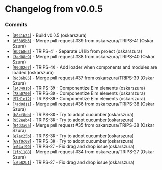 # Changelog from v0.0.5
### Commits
* [[`8941b24`](http://github.com/oskarszura/trips/commit/8941b24e16c7cdfd596f2e626f73268f750bf853)] - Build v0.0.5 (oskarszura)
* [[`d5385b3`](http://github.com/oskarszura/trips/commit/d5385b361914020c9f9483abeaef608d7014eeac)] - Merge pull request #39 from oskarszura/TRIPS-41 (Oskar Szura)
* [[`6b2b8e3`](http://github.com/oskarszura/trips/commit/6b2b8e3e0c425a716a01ba1db4e507f6fde191e8)] - TRIPS-41 - Separate UI lib from project (oskarszura)
* [[`3ad08c9`](http://github.com/oskarszura/trips/commit/3ad08c95dcd0f476f9bce1e749b0b9ce6c7ee1f7)] - Merge pull request #38 from oskarszura/TRIPS-40 (Oskar Szura)
* [[`90d02e7`](http://github.com/oskarszura/trips/commit/90d02e70bb0bbf2d7cd62e54fe31040b5eb2b8c6)] - TRIPS-40 - Add loader when components and modules are loaded (oskarszura)
* [[`9d36b85`](http://github.com/oskarszura/trips/commit/9d36b85ddba644723cf881fd11f8c2987e89cc2d)] - Merge pull request #37 from oskarszura/TRIPS-39 (Oskar Szura)
* [[`143491b`](http://github.com/oskarszura/trips/commit/143491b0df1a5c408d4e28bf34199a8a2d35b992)] - TRIPS-39 - Componentize Elm elements (oskarszura)
* [[`78a0700`](http://github.com/oskarszura/trips/commit/78a0700e2b26b074f7029f5c4766de81e4e09c9d)] - TRIPS-39 - Componentize Elm elements (oskarszura)
* [[`57d1e12`](http://github.com/oskarszura/trips/commit/57d1e125f766c1dbc4043bf635c662dde101a098)] - TRIPS-39 - Componentize Elm elements (oskarszura)
* [[`7ad0d11`](http://github.com/oskarszura/trips/commit/7ad0d115aedc22f6ca8458275fe8b1921430a432)] - Merge pull request #36 from oskarszura/TRIPS-38 (Oskar Szura)
* [[`b8cf8eb`](http://github.com/oskarszura/trips/commit/b8cf8eb26a84411a26a72602e0b6925cc6759c8f)] - TRIPS-38 - Try to adopt cucumber (oskarszura)
* [[`952eeb4`](http://github.com/oskarszura/trips/commit/952eeb430b1cb668892742b6aa6c4f5a33351d2c)] - TRIPS-38 - Try to adopt cucumber (oskarszura)
* [[`84d3a6a`](http://github.com/oskarszura/trips/commit/84d3a6aea0167bfeb94190200b9fd236dac2a6c8)] - Merge pull request #35 from oskarszura/TRIPS-38 (Oskar Szura)
* [[`e7ac25b`](http://github.com/oskarszura/trips/commit/e7ac25bed9b8418869c50ccb981806d463c4fcbf)] - TRIPS-38 - Try to adopt cucumber (oskarszura)
* [[`68f0c08`](http://github.com/oskarszura/trips/commit/68f0c08d2a89f0a514192fffcfd2e3e4925be29c)] - TRIPS-38 - Try to adopt cucumber (oskarszura)
* [[`e04af99`](http://github.com/oskarszura/trips/commit/e04af991b6195415300319d4403e5f713f5c07c1)] - TRIPS-27 - Fix drag and drop issue (oskarszura)
* [[`1fb1188`](http://github.com/oskarszura/trips/commit/1fb1188373235fe5444f748a37b6b636f35c6f89)] - Merge pull request #34 from oskarszura/TRIPS-27 (Oskar Szura)
* [[`c6b82b1`](http://github.com/oskarszura/trips/commit/c6b82b1855b10c3dea2408c5e15e499b4258e399)] - TRIPS-27 - Fix drag and drop issue (oskarszura)